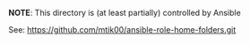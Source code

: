 **NOTE**: This directory is (at least partially) controlled by Ansible

See: https://github.com/mtik00/ansible-role-home-folders.git
